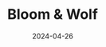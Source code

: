 ---  
layout: startup_page  
title: "Bloom & Wolf"  
id: "bloomandwolf.com"  
permalink: "/bloomwolfbloomandwolf.com04262024/"  
website: "https://www.bloomandwolf.com/en"  
funding_round: "Pre-Seed"  
funding_amount: "€1.4M"  
investors: "CapitalT, Joanna Invests, angel investors"  
about: "Bloom & Wolf offers sustainable luxury silk flowers as a more environmentally friendly and cost-effective alternative to traditional flowers. They provide one-off purchases and a rental model, focusing on reducing the environmental impact of floral gifting. Their subscription service boasts significantly lower CO2 emissions compared to traditional options."  
markets: "Flowers, Sustainability, Consumer Lending"  
hq: "Amsterdam, North Holland, Netherlands"  
founded_year: "2022"  
linkedin: "https://www.linkedin.com/company/bloom-wolf/"  
twitter: ""  
instagram: ""  
facebook: "https://www.facebook.com/bloomandwolf"  
crunchbase: "https://www.crunchbase.com/organization/bloom-wolf"  
pitchbook: ""  

date_display: "26-Apr-2024"  
date: "2024-04-26"

# SEO Optimization  
meta_title: "Bloom & Wolf - Pre-Seed Funding (€1.4M)"  
meta_description: "Bloom & Wolf, Bloom & Wolf offers sustainable luxury silk flowers as a more environmentally friendly and cost-effective alternative to traditional flowers. They pro..."  
meta_keywords: "Bloom & Wolf, Flowers, Sustainability, Consumer Lending, Pre-Seed funding"  
canonical_url: "https://startup.projectstartups.com/bloomwolfbloomandwolf.com04262024/"  
---